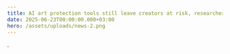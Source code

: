 ```yaml
---
title: AI art protection tools still leave creators at risk, researchers say
date: 2025-06-23T00:00:00.000+03:00
hero: /assets/uploads/news-2.png
---
```

.
